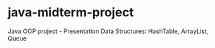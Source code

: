 # java-midterm-project
Java OOP project - Presentation Data Structures: HashTable, ArrayList, Queue
